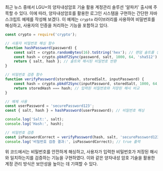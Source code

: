 최근 뉴스 중에서 LGU+의 양자내성암호 기술 활용 계정관리 솔루션 '알파키' 출시에 주목할 수 있다. 이에 따라, 양자내성암호를 활용한 로그인 시스템을 구현하는 간단한 자바스크립트 예제를 작성해 보겠다. 이 예제는 `crypto` 라이브러리를 사용하여 비밀번호를 해싱하고, 사용자의 인증을 처리하는 기능을 포함하고 있다.

```javascript
const crypto = require('crypto');

// 사용자 비밀번호 해싱 함수
function hashPassword(password) {
    const salt = crypto.randomBytes(16).toString('hex'); // 랜덤 솔트를 생성
    const hash = crypto.pbkdf2Sync(password, salt, 1000, 64, 'sha512').toString('hex'); // 비밀번호 해싱
    return { salt, hash }; // 솔트와 해시된 비밀번호 반환
}

// 비밀번호 검증 함수
function verifyPassword(storedHash, storedSalt, inputPassword) {
    const hash = crypto.pbkdf2Sync(inputPassword, storedSalt, 1000, 64, 'sha512').toString('hex');
    return storedHash === hash; // 입력된 비밀번호와 저장된 해시 비교
}

// 예제 사용
const userPassword = 'securePassword123';
const { salt, hash } = hashPassword(userPassword); // 비밀번호 해싱

console.log('Salt:', salt);
console.log('Hash:', hash);

// 비밀번호 검증
const isPasswordCorrect = verifyPassword(hash, salt, 'securePassword123');
console.log('비밀번호 검증 결과:', isPasswordCorrect); // true 출력
```

위 코드에서는 비밀번호를 안전하게 해싱하고, 사용자가 입력한 비밀번호가 저장된 해시와 일치하는지를 검증하는 기능을 구현하였다. 이와 같은 양자내성 암호 기술을 활용한 계정 관리 방식은 보안성을 높이는 데 기여할 수 있다.